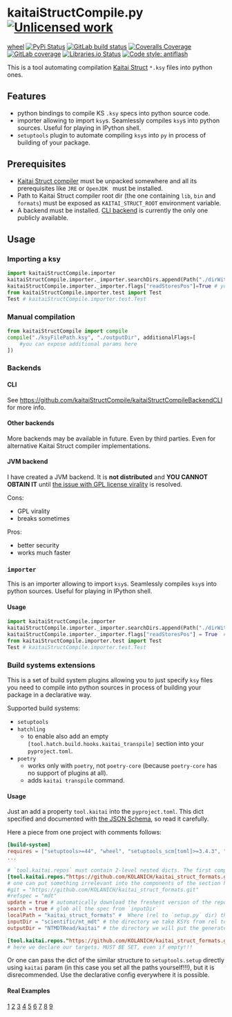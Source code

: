kaitaiStructCompile.py [![Unlicensed work](https://raw.githubusercontent.com/unlicense/unlicense.org/master/static/favicon.png)](https://unlicense.org/)
======================
[wheel](https://gitlab.com/kaitaiStructCompile.py/kaitaiStructCompile.py/-/jobs/artifacts/master/raw/wheels/kaitaiStructCompile-0.CI-py3-none-any.whl?job=build)
[![PyPi Status](https://img.shields.io/pypi/v/kaitaiStructCompile.py.svg)](https://pypi.python.org/pypi/kaitaiStructCompile.py)
[![GitLab build status](https://gitlab.com/kaitaiStructCompile.py/kaitaiStructCompile.py/badges/master/pipeline.svg)](https://gitlab.com/kaitaiStructCompile.py/kaitaiStructCompile.py/commits/master)
[![Coveralls Coverage](https://img.shields.io/coveralls/KOLANICH/kaitaiStructCompile.py.svg)](https://coveralls.io/r/KOLANICH/kaitaiStructCompile.py)
[![GitLab coverage](https://gitlab.com/kaitaiStructCompile.py/kaitaiStructCompile.py/badges/master/coverage.svg)](https://gitlab.com/kaitaiStructCompile.py/kaitaiStructCompile.py/commits/master)
[![Libraries.io Status](https://img.shields.io/librariesio/github/KOLANICH/kaitaiStructCompile.py.svg)](https://libraries.io/github/KOLANICH/kaitaiStructCompile.py)
[![Code style: antiflash](https://img.shields.io/badge/code%20style-antiflash-FFF.svg)](https://github.com/KOLANICH-tools/antiflash.py)

This is a tool automating compilation [Kaitai Struct](https://github.com/kaitai-io/kaitai_struct) ```*.ksy``` files into python ones.


Features
--------

* python bindings to compile KS `.ksy` specs into python source code.
* importer allowing to import `ksy`s. Seamlessly compiles `ksy`s into python sources. Useful for playing in IPython shell.
* `setuptools` plugin to automate compiling `ksy`s into `py` in process of building of your package.

Prerequisites
-------------
* [Kaitai Struct compiler](https://github.com/kaitai-io/kaitai_struct_compiler) must be unpacked somewhere and all its prerequisites like `JRE` or `OpenJDK ` must be installed.
* Path to Kaitai Struct compiler root dir (the one containing `lib`, `bin` and `formats`) must be exposed as `KAITAI_STRUCT_ROOT` environment variable.
* A backend must be installed. [CLI backend](https://github.com/kaitaiStructCompile/kaitaiStructCompileBackendCLI) is currently the only one publicly available.

Usage
-----

### Importing a ksy

```python
import kaitaiStructCompile.importer
kaitaiStructCompile.importer._importer.searchDirs.append(Path("./dirWithKSYFiles")) # you can add a dir to search for KSY files.
kaitaiStructCompile.importer._importer.flags["readStoresPos"]=True # you can set compiler flags, for more details see the JSON schema
from kaitaiStructCompile.importer.test import Test
Test # kaitaiStructCompile.importer.test.Test
```

### Manual compilation

```python
from kaitaiStructCompile import compile
compile("./ksyFilePath.ksy", "./outputDir", additionalFlags=[
	#you can expose additional params here
])
```

### Backends

#### CLI
See https://github.com/kaitaiStructCompile/kaitaiStructCompileBackendCLI for more info.

#### Other backends
More backends may be available in future. Even by third parties. Even for alternative Kaitai Struct compiler implementations.


#### JVM backend
I have created a JVM backend. It is **not distributed** and **YOU CANNOT OBTAIN IT** until [the issue with GPL license virality](https://github.com/kaitai-io/kaitai_struct/issues/466) is resolved.

Cons:
* GPL virality
* breaks sometimes


Pros:
* better security
* works much faster


### `importer`
This is an importer allowing to import `ksy`s. Seamlessly compiles `ksy`s into python sources. Useful for playing in IPython shell.


#### Usage

```python
import kaitaiStructCompile.importer
kaitaiStructCompile.importer._importer.searchDirs.append(Path("./dirWithKSYFiles"))  # you can add a dir to search for KSY files.
kaitaiStructCompile.importer._importer.flags["readStoresPos"] = True  # you can set compiler flags, for more details see the JSON schema
from kaitaiStructCompile.importer.test import Test
Test # kaitaiStructCompile.importer.test.Test
```


### Build systems extensions
This is a set of build system plugins allowing you to just specify `ksy` files you need to compile into python sources in process of building your package in a declarative way.

Supported build systems:
* `setuptools`
* `hatchling`
	* to enable also add an empty `[tool.hatch.build.hooks.kaitai_transpile]` section into your `pyproject.toml`.
* `poetry`
	* works only with `poetry`, not `poetry-core` (because `poetry-core` has no support of plugins at all).
	* adds `kaitai transpile` command.


#### Usage
Just an add a property `tool.kaitai` into the `pyproject.toml`. This dict specified and documented with [the JSON Schema](./kaitaiStructCompile/schemas/config.schema.json), so read it carefully.


Here a piece from one project with comments follows:
```toml
[build-system]
requires = ["setuptools>=44", "wheel", "setuptools_scm[toml]>=3.4.3", "kaitaiStructCompile[toml]"]  # we need this tool !
...

# `tool.kaitai.repos` must contain 2-level nested dicts. The first component is usually repo URI, the second one is the refspec. But one can put there irrelevant things, if one needs for example compile multiple stuff from the same repo and refspec
[tool.kaitai.repos."https://github.com/KOLANICH/kaitai_struct_formats.git"."mdt"]
# one can put something irrelevant into the components of the section header, then he has to set `git` and `refspec`
#git = "https://github.com/KOLANICH/kaitai_struct_formats.git"
#refspec = "mdt" 
update = true # automatically download the freshest version of the repo each time the project is built
search = true # glob all the spec from `inputDir`
localPath = "kaitai_struct_formats" #  Where (rel to `setup.py` dir) the repo of formats will be downloaded and from which location the compiler will use it.
inputDir = "scientific/nt_mdt" # the directory we take KSYs from rel to `localPath`
outputDir = "NTMDTRead/kaitai" # the directory we will put the generated file rel to setup.py dir

[tool.kaitai.repos."https://github.com/KOLANICH/kaitai_struct_formats.git"."mdt".formats]
# here we declare our targets. MUST BE SET, even if empty!!!
```

Or one can pass the dict of the similar structure to `setuptools.setup` directly using `kaitai` param (in this case you set all the paths yourself!!!), but it is disrecommended. Use the declarative config everywhere it is possible.

#### Real Examples

[1](https://github.com/KOLANICH-physics/NTMDTRead/blob/master/pyproject.toml)
[2](https://github.com/KOLANICH-physics/SpecprParser.py/blob/master/pyproject.toml)
[3](https://github.com/KOLANICH-tools/FrozenTable.py/blob/master/pyproject.toml)
[4](https://github.com/KOLANICH-libs/lime.py/blob/master/pyproject.toml)
[5](https://github.com/KOLANICH-libs/sunxi_fex.py/blob/master/pyproject.toml)
[6](https://github.com/KOLANICH-tools/WindowsTelemetryViewer.py/blob/master/pyproject.toml)
[7](https://github.com/KOLANICH-libs/MFCTool.py/blob/master/pyproject.toml)
[8](https://github.com/KOLANICH-ML/RDataParser.py/blob/master/pyproject.toml)
[9](https://github.com/KOLANICH-tools/inkwave.py/blob/master/pyproject.toml)

